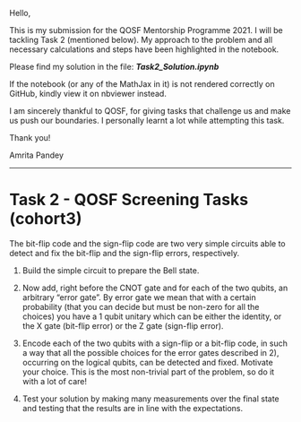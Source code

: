 Hello,

This is my submission for the QOSF Mentorship Programme 2021. I will be tackling Task 2 (mentioned below). My approach to the problem and all necessary calculations and steps have been highlighted in the notebook. 

Please find my solution in the file:  **_Task2_Solution.ipynb_**

If the notebook (or any of the MathJax in it) is not rendered correctly on GitHub, kindly view it on nbviewer instead.

I am sincerely thankful to QOSF, for giving tasks that challenge us and make us push our boundaries. I personally learnt a lot while attempting this task.

Thank you!

Amrita Pandey

<hr>

# Task 2 - QOSF Screening Tasks (cohort3)

The bit-flip code and the sign-flip code are two very simple circuits able to detect and fix the bit-flip and the sign-flip errors, respectively.

1.	Build the simple circuit to prepare the Bell state.

2.	Now add, right before the CNOT gate and for each of the two qubits, an arbitrary “error gate”. By error gate we mean that with a certain probability (that you can decide but   must be non-zero for all the choices) you have a 1 qubit unitary which can be either the identity, or the X gate (bit-flip error) or the Z gate (sign-flip error).

3.	Encode each of the two qubits with a sign-flip or a bit-flip code, in such a way that all the possible choices for the error gates described in 2), occurring on the logical qubits, can be detected and fixed. Motivate your choice. This is the most non-trivial part of the problem, so do it with a lot of care!

4.	Test your solution by making many measurements over the final state and testing that the results are in line with the expectations.

<br>
